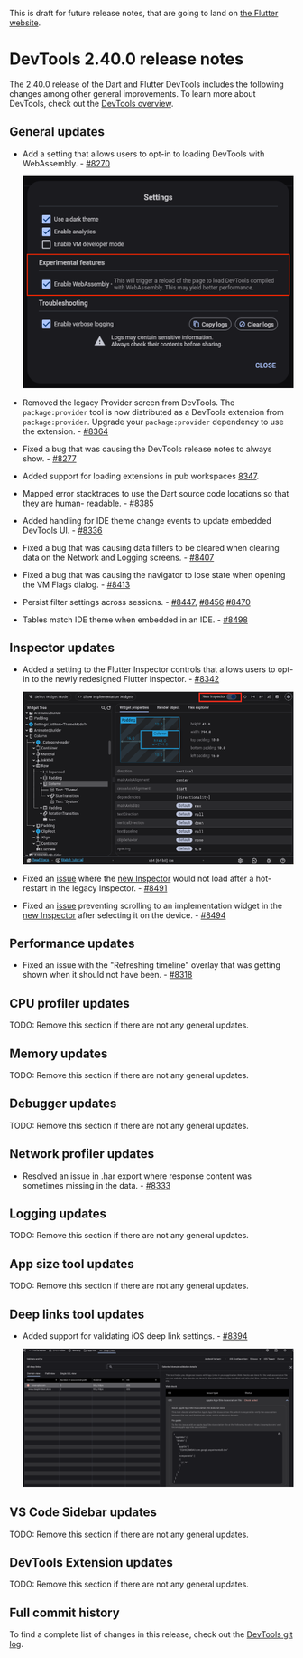 This is draft for future release notes, that are going to land on
[the Flutter website](https://docs.flutter.dev/tools/devtools/release-notes).

# DevTools 2.40.0 release notes

The 2.40.0 release of the Dart and Flutter DevTools
includes the following changes among other general improvements.
To learn more about DevTools, check out the
[DevTools overview](/tools/devtools/overview).

## General updates

* Add a setting that allows users to opt-in to loading DevTools
with WebAssembly. - [#8270](https://github.com/flutter/devtools/pull/8270)

    ![Wasm opt-in setting](images/wasm_setting.png "DevTools setting to opt into wasm.")

* Removed the legacy Provider screen from DevTools. The `package:provider` tool is now
distributed as a DevTools extension from `package:provider`. Upgrade your `package:provider`
dependency to use the extension. - [#8364](https://github.com/flutter/devtools/pull/8364)

* Fixed a bug that was causing the DevTools release notes to always
show. - [#8277](https://github.com/flutter/devtools/pull/8277)

* Added support for loading extensions in pub workspaces
  [8347](https://github.com/flutter/devtools/pull/8347).

* Mapped error stacktraces to use the Dart source code locations so that they are human-
  readable. - [#8385](https://github.com/flutter/devtools/pull/8385)

* Added handling for IDE theme change events to update embedded DevTools UI. -
[#8336](https://github.com/flutter/devtools/pull/8336)

* Fixed a bug that was causing data filters to be cleared when clearing data
on the Network and Logging screens. - [#8407](https://github.com/flutter/devtools/pull/8407)

* Fixed a bug that was causing the navigator to lose state when opening the VM
Flags dialog. - [#8413](https://github.com/flutter/devtools/pull/8413)

* Persist filter settings across sessions. - [#8447](https://github.com/flutter/devtools/pull/8447),
[#8456](https://github.com/flutter/devtools/pull/8456)
[#8470](https://github.com/flutter/devtools/pull/8470)

* Tables match IDE theme when embedded in an IDE. - [#8498](https://github.com/flutter/devtools/pull/8498)

## Inspector updates

- Added a setting to the Flutter Inspector controls that allows users to opt-in to the newly redesigned Flutter Inspector. - [#8342](https://github.com/flutter/devtools/pull/8342)

  ![New inspector opt-in setting](images/new_inspector.png "DevTools setting to opt into the new Flutter Inspector.")
- Fixed an [issue](https://github.com/flutter/devtools/issues/8487) where the [new Inspector](https://docs.flutter.dev/tools/devtools/release-notes/release-notes-2.40.1#inspector-updates) would not load after a hot-restart in the legacy Inspector. - [#8491](https://github.com/flutter/devtools/pull/8491)
- Fixed an [issue](https://github.com/flutter/devtools/issues/8465) preventing scrolling to an implementation widget in the [new Inspector](https://docs.flutter.dev/tools/devtools/release-notes/release-notes-2.40.1#inspector-updates) after selecting it on the device. - [#8494](https://github.com/flutter/devtools/pull/8494)

## Performance updates

* Fixed an issue with the "Refreshing timeline" overlay that was getting shown
when it should not have been. - [#8318](https://github.com/flutter/devtools/pull/8318)

## CPU profiler updates

TODO: Remove this section if there are not any general updates.

## Memory updates

TODO: Remove this section if there are not any general updates.

## Debugger updates

TODO: Remove this section if there are not any general updates.

## Network profiler updates

* Resolved an issue in .har export where response content was sometimes missing in the data. - [#8333](https://github.com/flutter/devtools/pull/8333)

## Logging updates

TODO: Remove this section if there are not any general updates.

## App size tool updates

TODO: Remove this section if there are not any general updates.

## Deep links tool updates

- Added support for validating iOS deep link settings. - [#8394](https://github.com/flutter/devtools/pull/8394)

  ![Deep link validator for iOS](images/deep_link_ios.png "DevTools Deep link validator Page")

## VS Code Sidebar updates

TODO: Remove this section if there are not any general updates.

## DevTools Extension updates

TODO: Remove this section if there are not any general updates.

## Full commit history

To find a complete list of changes in this release, check out the
[DevTools git log](https://github.com/flutter/devtools/tree/v2.40.0).
